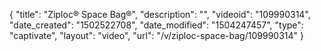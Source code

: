 {
    "title": "Ziploc&reg; Space Bag&reg;",
    "description": "",
    "videoid": "109990314",
    "date_created": "1502522708",
    "date_modified": "1504247457",
    "type": "captivate",
    "layout": "video",
    "url": "\/v\/ziploc-space-bag\/109990314"
}